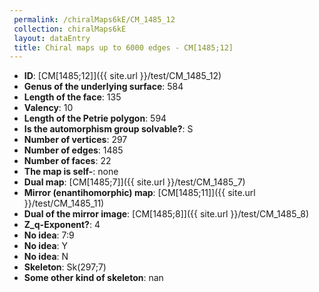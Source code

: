 ```yaml
--- 
 permalink: /chiralMaps6kE/CM_1485_12 
 collection: chiralMaps6kE
 layout: dataEntry
 title: Chiral maps up to 6000 edges - CM[1485;12]
---
```


- **ID**: [CM[1485;12]]({{ site.url }}/test/CM_1485_12)
- **Genus of the underlying surface**: 584
- **Length of the face**: 135
- **Valency**: 10
- **Length of the Petrie polygon**: 594
- **Is the automorphism group solvable?**: S
- **Number of vertices**: 297
- **Number of edges**: 1485
- **Number of faces**: 22
- **The map is self-**: none
- **Dual map**: [CM[1485;7]]({{ site.url }}/test/CM_1485_7)
- **Mirror (enantihomorphic) map**: [CM[1485;11]]({{ site.url }}/test/CM_1485_11)
- **Dual of the mirror image**: [CM[1485;8]]({{ site.url }}/test/CM_1485_8)
- **Z_q-Exponent?**: 4
- **No idea**:  7:9
- **No idea**: Y
- **No idea**: N
- **Skeleton**: Sk(297;7)
- **Some other kind of skeleton**: nan
